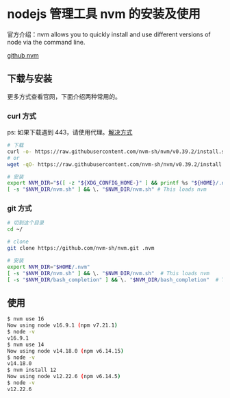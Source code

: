 # nodejs 管理工具 nvm 的安装及使用

官方介绍：nvm allows you to quickly install and use different versions of node via the command line.

[github nvm](https://github.com/nvm-sh/nvm)

## 下载与安装

更多方式查看官网，下面介绍两种常用的。

### curl 方式

ps: 如果下载遇到 443，请使用代理。[解决方式](http://icyc.cc/article/6048256981ae1456a811ffd5)

```bash
# 下载
curl -o- https://raw.githubusercontent.com/nvm-sh/nvm/v0.39.2/install.sh | bash
# or
wget -qO- https://raw.githubusercontent.com/nvm-sh/nvm/v0.39.2/install.sh | bash

# 安装
export NVM_DIR="$([ -z "${XDG_CONFIG_HOME-}" ] && printf %s "${HOME}/.nvm" || printf %s "${XDG_CONFIG_HOME}/nvm")"
[ -s "$NVM_DIR/nvm.sh" ] && \. "$NVM_DIR/nvm.sh" # This loads nvm
```

### git 方式

```bash
# 切到这个目录
cd ~/

# clone
git clone https://github.com/nvm-sh/nvm.git .nvm

# 安装
export NVM_DIR="$HOME/.nvm"
[ -s "$NVM_DIR/nvm.sh" ] && \. "$NVM_DIR/nvm.sh"  # This loads nvm
[ -s "$NVM_DIR/bash_completion" ] && \. "$NVM_DIR/bash_completion"  # This loads nvm bash_completion
```

## 使用

```bash
$ nvm use 16
Now using node v16.9.1 (npm v7.21.1)
$ node -v
v16.9.1
$ nvm use 14
Now using node v14.18.0 (npm v6.14.15)
$ node -v
v14.18.0
$ nvm install 12
Now using node v12.22.6 (npm v6.14.5)
$ node -v
v12.22.6
```
